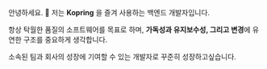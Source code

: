 안녕하세요. 👋
저는 **Kopring** 을 즐겨 사용하는 백엔드 개발자입니다.

항상 탁월한 품질의 소프트웨어를 목표로 하며, **가독성과 유지보수성, 그리고 변경**에 유연한 구조를 중요하게 생각합니다.

소속된 팀과 회사의 성장에 기여할 수 있는 개발자로 꾸준히 성장하고싶습니다.
